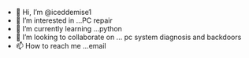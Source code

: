 - 👋 Hi, I’m @iceddemise1
- 👀 I’m interested in ...PC repair
- 🌱 I’m currently learning ...python
- 💞️ I’m looking to collaborate on ... pc system diagnosis and backdoors
- 📫 How to reach me ...email

<!---
iceddemise1/iceddemise1 is a ✨ special ✨ repository because its `README.md` (this file) appears on your GitHub profile.
You can click the Preview link to take a look at your changes.
--->
